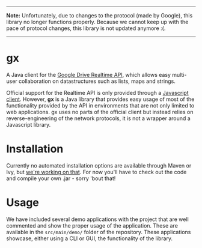 ___
**Note:** Unfortunately, due to changes to the protocol (made by Google), this library no longer functions properly. Because we cannot keep up with the pace of protocol changes, this library is not updated anymore :(.
___

gx
==

A Java client for the [Google Drive Realtime API](https://developers.google.com/drive/realtime/), which allows easy multi-user collaboration on datastructures such as lists, maps and strings.

Official support for the Realtime API is only provided through a [Javascript client](https://developers.google.com/drive/realtime/realtime-quickstart). However, **gx** is a Java library that provides easy usage of most of the functionality provided by the API in environments that are not only limited to web applications. gx uses no parts of the official client but instead relies on reverse-engineering of the network protocols, it is not a wrapper around a Javascript library.


# Installation

Currently no automated installation options are available through Maven or Ivy, but [we're working on that](https://github.com/mkrause/gx/issues/43). For now you'll have to check out the code and compile your own .jar - sorry 'bout that!


# Usage

We have included several demo applications with the project that are well commented and show the proper usage of the application. These are available in the `src/main/demo/` folder of the repository. These applications showcase, either using a CLI or GUI, the functionality of the library.
